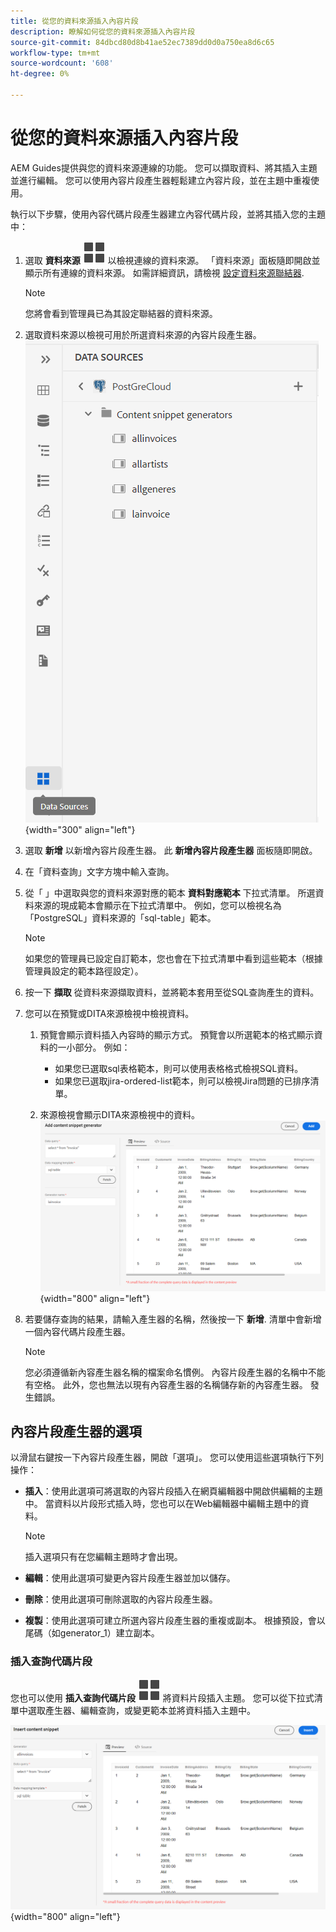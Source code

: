 ```yaml
---
title: 從您的資料來源插入內容片段
description: 瞭解如何從您的資料來源插入內容片段
source-git-commit: 84dbcd80d8b41ae52ec7389dd0d0a750ea8d6c65
workflow-type: tm+mt
source-wordcount: '608'
ht-degree: 0%

---
```



# 從您的資料來源插入內容片段

AEM Guides提供與您的資料來源連線的功能。 您可以擷取資料、將其插入主題並進行編輯。 您可以使用內容片段產生器輕鬆建立內容片段，並在主題中重複使用。

執行以下步驟，使用內容代碼片段產生器建立內容代碼片段，並將其插入您的主題中：

1. 選取 **資料來源** ![](images/data-source-icon.svg)   以檢視連線的資料來源。 「資料來源」面板隨即開啟並顯示所有連線的資料來源。 如需詳細資訊，請檢視 [設定資料來源聯結器](../cs-install-guide/conf-data-source-connector.md).
   >[!NOTE]
   >
   > 您將會看到管理員已為其設定聯結器的資料來源。

1. 選取資料來源以檢視可用於所選資料來源的內容片段產生器。
   ![](images/code-snippet-generator.png){width="300" align="left"}
1. 選取 **新增** 以新增內容片段產生器。 此 **新增內容片段產生器** 面板隨即開啟。

1. 在「資料查詢」文字方塊中輸入查詢。
1. 從「 」中選取與您的資料來源對應的範本 **資料對應範本** 下拉式清單。
所選資料來源的現成範本會顯示在下拉式清單中。 例如，您可以檢視名為「PostgreSQL」資料來源的「sql-table」範本。

   >[!NOTE]
   >  
   > 如果您的管理員已設定自訂範本，您也會在下拉式清單中看到這些範本（根據管理員設定的範本路徑設定）。
1. 按一下 **擷取** 從資料來源擷取資料，並將範本套用至從SQL查詢產生的資料。
1. 您可以在預覽或DITA來源檢視中檢視資料。

   1. 預覽會顯示資料插入內容時的顯示方式。 預覽會以所選範本的格式顯示資料的一小部分。
例如：
      * 如果您已選取sql表格範本，則可以使用表格格式檢視SQL資料。
      * 如果您已選取jira-ordered-list範本，則可以檢視Jira問題的已排序清單。

   1. 來源檢視會顯示DITA來源檢視中的資料。
      ![](images/add-content-snippet-generator.png){width="800" align="left"}
1. 若要儲存查詢的結果，請輸入產生器的名稱，然後按一下 **新增**.   清單中會新增一個內容代碼片段產生器。

   >[!NOTE]
   >
   > 您必須遵循新內容產生器名稱的檔案命名慣例。 內容片段產生器的名稱中不能有空格。 此外，您也無法以現有內容產生器的名稱儲存新的內容產生器。 發生錯誤。

## 內容片段產生器的選項

以滑鼠右鍵按一下內容片段產生器，開啟「選項」。 您可以使用這些選項執行下列操作：
* **插入**：使用此選項可將選取的內容片段插入在網頁編輯器中開啟供編輯的主題中。 當資料以片段形式插入時，您也可以在Web編輯器中編輯主題中的資料。

  >[!NOTE]
  > 
  > 插入選項只有在您編輯主題時才會出現。

* **編輯**：使用此選項可變更內容片段產生器並加以儲存。
* **刪除**：使用此選項可刪除選取的內容片段產生器。
* **複製**：使用此選項可建立所選內容片段產生器的重複或副本。 根據預設，會以尾碼（如generator_1）建立副本。

### 插入查詢代碼片段

您也可以使用 **插入查詢代碼片段** ![](images/data-source-icon.svg)   將資料片段插入主題。  您可以從下拉式清單中選取產生器、編輯查詢，或變更範本並將資料插入主題中。

![](images/insert-content-snippet.png){width="800" align="left"}




